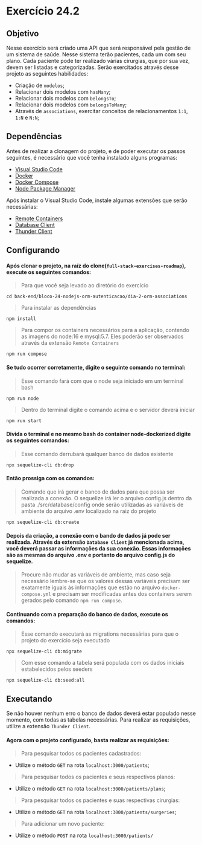 # Exercício 24.2

## Objetivo
Nesse exercício será criado uma API que será responsável pela gestão de um sistema de saúde. Nesse sistema terão pacientes, cada um com seu plano. Cada paciente pode ter realizado várias cirurgias, que por sua vez, devem ser listadas e categorizadas. Serão exercitados através desse projeto as seguintes habilidades:

- Criação de `modelos`;
- Relacionar dois modelos com `hasMany`;
- Relacionar dois modelos com `belongsTo`;
- Relacionar dois modelos com `belongsToMany`;
- Através de `associations`, exercitar conceitos de relacionamentos `1:1`, `1:N` e `N:N`;

## Dependências
Antes de realizar a clonagem do projeto, e de poder executar os passos seguintes, é necessário que você tenha instalado alguns programas:

- [Visual Studio Code](https://code.visualstudio.com/download)
- [Docker](https://www.docker.com/get-started/)
- [Docker Compose](https://docs.docker.com/compose/install/)
- [Node Package Manager](https://nodejs.org/en/download/)

Após instalar o Visual Studio Code, instale algumas extensões que serão necessárias:

- [Remote Containers](https://github.com/Microsoft/vscode-remote-release)
- [Database Client](https://github.com/cweijan/vscode-database-client)
- [Thunder Client](https://github.com/rangav/thunder-client-support)

## Configurando
#### Após clonar o projeto, na raíz do clone(`full-stack-exercises-roadmap`), execute os seguintes comandos:
> Para que você seja levado ao diretório do exercício
```cli
cd back-end/bloco-24-nodejs-orm-autenticacao/dia-2-orm-associations
```
> Para instalar as dependências
```cli
npm install
```
> Para compor os containers necessários para a aplicação, contendo as imagens do node:16 e mysql:5.7. Eles poderão ser observados através da extensão `Remote Containers`
```cli
npm run compose
```

#### Se tudo ocorrer corretamente, digite o seguinte comando no terminal:
> Esse comando fará com que o node seja iniciado em um terminal bash
```cli
npm run node
```
> Dentro do terminal digite o comando acima e o servidor deverá iniciar
```cli
npm run start
```

#### Divida o terminal e no mesmo bash do container node-dockerized digite os seguintes comandos:
> Esse comando derrubará qualquer banco de dados existente
```cli
npx sequelize-cli db:drop
```

#### Então prossiga com os comandos:
> Comando que irá gerar o banco de dados para que possa ser realizada a conexão. O sequelize irá ler o arquivo config.js dentro da pasta ./src/database/config onde serão utilizadas as variáveis de ambiente do arquivo .env localizado na raiz do projeto
```cli
npx sequelize-cli db:create
```
#### Depois da criação, a conexão com o bando de dados já pode ser realizada. Através da extensão `Database Client` já mencionada acima, você deverá passar as informações da sua conexão. Essas informações são as mesmas do arquivo .env e portanto do arquivo config.js do sequelize.
> Procure não mudar as variáveis de ambiente, mas caso seja necessário lembre-se que os valores dessas variáveis precisam ser exatamente iguais às informações que estão no arquivo `docker-compose.yml` e precisam ser modificadas antes dos containers serem gerados pelo comando `npm run compose`.

#### Continuando com a preparação do banco de dados, execute os comandos:
> Esse comando executará as migrations necessárias para que o projeto do exercício seja executado
```cli
npx sequelize-cli db:migrate
```
> Com esse comando a tabela será populada com os dados iniciais estabelecidos pelos seeders
```cli
npx sequelize-cli db:seed:all
```

## Executando
Se não houver nenhum erro o banco de dados deverá estar populado nesse momento, com todas as tabelas necessárias. Para realizar as requisições, utilize a extensão `Thunder Client`.

#### Agora com o projeto configurado, basta realizar as requisições:

> Para pesquisar todos os pacientes cadastrados:
- Utilize o método `GET` na rota `localhost:3000/patients`;

> Para pesquisar todos os pacientes e seus respectivos planos:
- Utilize o método `GET` na rota `localhost:3000/patients/plans`;

> Para pesquisar todos os pacientes e suas respectivas cirurgias:
- Utilize o método `GET` na rota `localhost:3000/patients/surgeries`;

> Para adicionar um novo paciente:
- Utilize o método `POST` na rota `localhost:3000/patients/`
